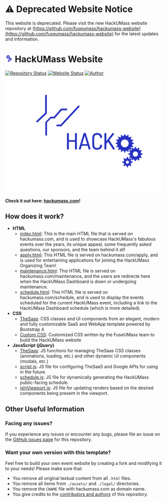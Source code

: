 # ⚠️ Deprecated Website Notice

This website is deprecated. Please visit the new HackUMass website repository at [https://github.com/fuseumass/hackumass-website](https://github.com/fuseumass/hackumass-website) for the latest updates and information.

# <img src="./assets/img/favicon.png" height="24px" width="24px" alt="HackUMass Gears"> HackUMass Website

[![Repository Status](https://img.shields.io/badge/Repository%20Status-Actively%20Maintained-dark%20green.svg)](https://github.com/fuseumass/hackumass.github.io)
[![Website Status](https://img.shields.io/badge/Website%20Status-Online-green)](https://hackumass.com/)
[![Author](https://img.shields.io/badge/Author-FuseUMass%20Tech%20Team-blue.svg)](https://github.com/fuseumass)

![Universal Logo](assets/img/logo-universal.svg)

**Check it out here: [hackumass.com](https://hackumass.com/)!**

## How does it work?

- **HTML**
  - [index.html](https://github.com/fuseumass/hackumass.github.io/blob/master/index.html): This is the main HTML file that is served on hackumass.com, and is used to showcase HackUMass's fabulous events over the years, its unique appeal, some frequently asked questions, our sponsors, and the team behind it all!
  - [apply.html](https://github.com/fuseumass/hackumass.github.io/blob/master/apply.html): This HTML file is served on hackumass.com/apply, and is used for entertaining applications for joining the HackUMass Organizing Team!
  - [maintenance.html](https://github.com/fuseumass/hackumass.github.io/blob/master/maintenance.html): This HTML file is served on hackumass.com/maintenance, and the users are redirecte here when the HackUMass Dashboard is down or undergoing maintenance.
  - [schedule.html](https://github.com/fuseumass/hackumass.github.io/blob/master/schedule.html): This HTML file is served on hackumass.com/schedule, and is used to display the events scheduled for the current HackUMass event, including a link to the HackUMass Dashboard schedule (which is more detailed).
- **CSS**
  - [TheSaas](http://thetheme.io/thesaas/uikit/): CSS classes and UI components from an elegant, modern and fully customizable SaaS and WebApp template powered by Bootstrap 4
  - [Custom CSS](https://github.com/fuseumass/hackumass.github.io/blob/master/assets/css/style.css): Customized CSS written by the FuseUMass team to build the HackUMass website
- **JavaScript (jQuery)**
  - [TheSaas](http://thetheme.io/thesaas/uikit/): JS functions for managing TheSaas CSS classes (animations, loading, etc.) and other dynamic UI components (modals, etc.)
  - [script.js](https://github.com/fuseumass/hackumass.github.io/blob/master/assets/js/script.js): JS file for configuring TheSaaS and Google APIs for using in the future.
  - [schedule.js](https://github.com/fuseumass/hackumass.github.io/blob/master/assets/js/schedule.js): JS file for dynamically generating the HackUMass public-facing schedule.
  - [isInViewport.js](https://github.com/fuseumass/hackumass.github.io/blob/master/assets/js/isInViewport.js): JS file for updating renders based on the desired components being present in the viewport.

## Other Useful Information

### Facing any issues?

If you experience any issues or encounter any bugs, please file an issue on the [GitHub issues page](https://github.com/fuseumass/hackumass.github.io/issues) for this repository.

### Want your own version with this template?

Feel free to build your own event website by creating a fork and modifying it to your needs! Please make sure that:

- You remove all original textual content from all `.html` files.
- You remove all items from `./assets/` and `./legal/` directories.
- You remove the `CNAME` file with hackumass.com as domain name.
- You give credits to the [contributors and authors](https://github.com/fuseumass/hackumass.github.io/graphs/contributors) of this repository.
